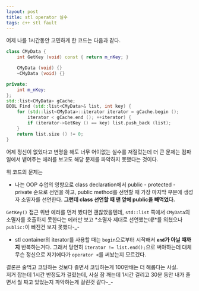 ```yaml
---
layout: post
title: stl operator 실수
tags: c++ stl fault
---
```


어제 나를 1시간동안 고민하게 한 코드는 다음과 같다.

```cpp
class CMyData {
    int GetKey (void) const { return m_nKey; }

    CMyData (void) {}
    ~CMyData (void) {}

private:
    int m_nKey;
};
std::list<CMyData> gCache;
BOOL Find (std::list<CMyData>& list, int key) {
    for (std::list<CMyData>::iterator iterator = gCache.begin ();
        iterator < gCache.end (); ++iterator) {
        if (iterator->GetKey () == key) list.push_back (list);
    }
    return list.size () != 0;
}
```

어제 정신이 없었다고 변명을 해도 너무 어이없는 실수를 저질렀는데 더 큰 문제는 컴파일에서 뱉어주는 에러를 보고도 해당 문제를 파악하지 못했다는 것이다.

위 코드의 문제는

* 나는 OOP 수업의 영향으로 class declaration에서 public - protected - private 순으로 선언을 하고, public method를 선언할 때 가장 마지막 부분에 생성자 소멸자를 선언한다. **그런데 class 선언할 때 맨 앞에 public을 빼먹었다.**

`GetKey()` 접근 위반 에러를 먼저 봤다면 괜찮았을텐데, `std::list` 쪽에서 `CMyData`의 소멸자를 호출하지 못한다는 에러만 보고 *소멸자 제대로 선언했는데!*를 외쳤으나 `public:`이 빠진건 보지 못했다-_-

* stl container의 iterator를 사용할 때는 `begin`으로부터 시작해서 **`end`가 아닐 때까지** 반복하는거다. 그래서 당연히 `iterator != list.end();`으로 써야하는데 대체 무슨 정신으로 저기에다가 `operator <`를 써놨는지 모르겠다.

결론은 술먹고 코딩하는 것보다 졸면서 코딩하는게 100만배는 더 해롭다는 사실.  
저거 잡는데 1시간 반정도가 걸렸는데, 사실 잠 깨는데 1시간 걸리고 30분 동안 내가 졸면서 뭘 짜고 있었는지 파악하는게 걸린것 같다-_-